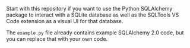 Start with this repository if you want to use the Python SQLAlchemy package to interact with a SQLite database
as well as the SQLTools VS Code extension as a visual UI for that database.

The `example.py` file already contains example SQLAlchemy 2.0 code, but you can replace that with your own code.